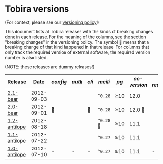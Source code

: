 # Tobira versions

(For context, please see our [versioning policy](./versioning-policy.md)!)

This document lists all Tobira releases with the kinds of breaking changes done in each release.
For the meaning of the columns, see the section "breaking changes" in the versioning policy.
The symbol 🔴 means that a breaking change of that kind happened in that release.
For columns that only track the required version of external software, the required version number is also listed.

(NOTE: these releases are dummy releases!)

| Release              | Date       | *config* | *auth* | *cli* | *meili*    | *pg* | *oc-version* | *oc-requirement* |
| -------------------- | ---------- | -------- | ------ | ----- | ---------- | ---- | ------------ | ---------------- |
| [2.1-bear]           | 2012-09-03 |          |        |       | `^0.28`    |  ≥10 |      12.0    |                  |
| [2.0-bear]           | 2012-09-01 |       🔴 |        |    🔴 | `^0.28`    |  ≥10 |      12.0 🔴 |                  |
| [1.2-antilope]       | 2012-08-18 |          |        |       | `^0.28` 🔴 |  ≥10 |      11.1    |                  |
| [1.1-antilope]       | 2012-07-22 |          |        |       | `^0.27`    |  ≥10 |      11.1    |                  |
| [1.0-antilope]       | 2012-07-10 |        - |      - |     - | `^0.27`    |  ≥10 |      11.1    |                - |


[2.1-bear]: https://github.com/elan-ev/tobira/releases/tag/2.1-bear
[2.0-bear]: https://github.com/elan-ev/tobira/releases/tag/2.0-bear
[1.2-antilope]: https://github.com/elan-ev/tobira/releases/tag/1.2-antilope
[1.1-antilope]: https://github.com/elan-ev/tobira/releases/tag/1.1-antilope
[1.0-antilope]: https://github.com/elan-ev/tobira/releases/tag/1.0-antilope
